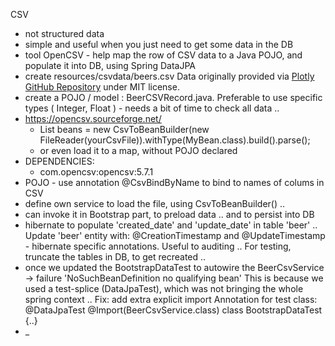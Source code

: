 CSV
- not structured data
- simple and useful when you just need to get some data in the DB
- tool OpenCSV - help map the row of CSV data to a Java POJO, and populate it into DB, using Spring DataJPA
- create resources/csvdata/beers.csv
  Data originally provided via [Plotly GitHub Repository](https://github.com/plotly/datasets) under MIT license.
- create a POJO / model : BeerCSVRecord.java. Preferable to use specific types ( Integer, Float ) - needs a bit of time to check all data ..
- https://opencsv.sourceforge.net/
  - List<MyBean> beans = new CsvToBeanBuilder(new FileReader(yourCsvFile)).withType(MyBean.class).build().parse();
  - or even load it to a map, without POJO declared
- DEPENDENCIES:
  - com.opencsv:opencsv:5.7.1
- POJO - use annotation @CsvBindByName to bind to names of colums in CSV
- define own service to load the file, using CsvToBeanBuilder() ..
- can invoke it in Bootstrap part, to preload data .. and to persist into DB
- hibernate to populate 'created_date' and 'update_date' in table 'beer' .. Update 'beer' entity with:
  @CreationTimestamp and @UpdateTimestamp - hibernate specific annotations. Useful to auditing ..
  For testing, truncate the tables in DB, to get recreated ..
- once we updated the BootstrapDataTest to autowire the BeerCsvService -> failure 'NoSuchBeanDefinition no qualifying bean'
  This is because we used a test-splice (DataJpaTest), which was not bringing the whole spring context ..
  Fix: add extra explicit import Annotation for test class: 
       @DataJpaTest
       @Import(BeerCsvService.class)
       class BootstrapDataTest {..}
- _
